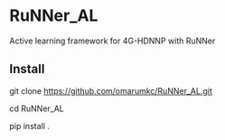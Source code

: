 # RuNNer_AL
Active learning framework for 4G-HDNNP with RuNNer 

## Install
git clone https://github.com/omarumkc/RuNNer_AL.git

cd RuNNer_AL

pip install .


 

